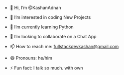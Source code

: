 - 👋 Hi, I’m @KashanAdnan
- 👀 I’m interested in coding New Projects
- 🌱 I’m currently learning Python
- 💞️ I’m looking to collaborate on a Chat App
- 📫 How to reach me: fullstackdevkashan@gmail.com

- 😄 Pronouns: he/him
- ⚡ Fun fact: I talk so much. with own

